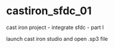 # castiron_sfdc_01
cast iron project - integrate sfdc - part I

launch cast iron studio and open .sp3 file
